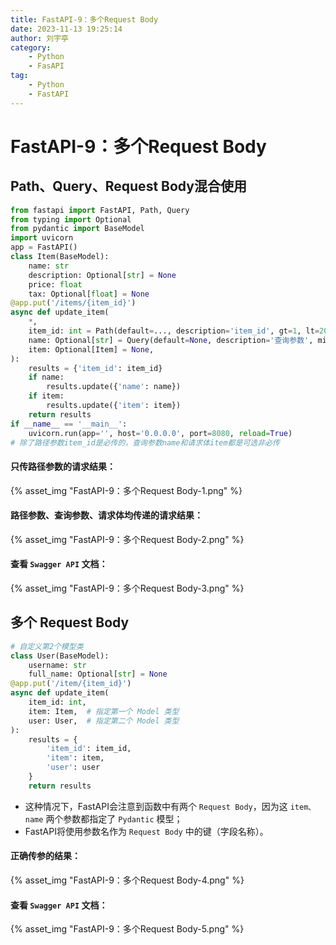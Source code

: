 ```yaml
---
title: FastAPI-9：多个Request Body
date: 2023-11-13 19:25:14
author: 刘宇亭
category:
    - Python
    - FasAPI
tag:
    - Python
    - FastAPI
---
```

# FastAPI-9：多个Request Body

## Path、Query、Request Body混合使用

```python
from fastapi import FastAPI, Path, Query
from typing import Optional
from pydantic import BaseModel
import uvicorn 
app = FastAPI()
class Item(BaseModel):
    name: str
    description: Optional[str] = None
    price: float
    tax: Optional[float] = None
@app.put('/items/{item_id}')
async def update_item(
    *,
    item_id: int = Path(default=..., description='item_id', gt=1, lt=20, example=2),
    name: Optional[str] = Query(default=None, description='查询参数', min_length=0, max_length=20, example='示例值'),
    item: Optional[Item] = None,
):
    results = {'item_id': item_id}
    if name:
        results.update({'name': name})
    if item:
        results.update({'item': item})
    return results
if __name__ == '__main__':
    uvicorn.run(app='', host='0.0.0.0', port=8080, reload=True)
# 除了路径参数item_id是必传的，查询参数name和请求体item都是可选非必传
```

#### 只传路径参数的请求结果：

{% asset_img "FastAPI-9：多个Request Body-1.png" %}

#### 路径参数、查询参数、请求体均传递的请求结果：

{% asset_img "FastAPI-9：多个Request Body-2.png" %}

#### 查看 `Swagger API` 文档：

{% asset_img "FastAPI-9：多个Request Body-3.png" %}

## 多个 Request Body

```python
# 自定义第2个模型类
class User(BaseModel):
    username: str
    full_name: Optional[str] = None
@app.put('/item/{item_id}')
async def update_item(
    item_id: int,
    item: Item,  # 指定第一个 Model 类型
    user: User,  # 指定第二个 Model 类型
):
    results = {
        'item_id': item_id,
        'item': item,
        'user': user
    }
    return results
```

- 这种情况下，FastAPI会注意到函数中有两个 `Request Body`，因为这 `item、name` 两个参数都指定了 `Pydantic` 模型；
- FastAPI将使用参数名作为 `Request Body` 中的键（字段名称）。

#### 正确传参的结果：

{% asset_img "FastAPI-9：多个Request Body-4.png" %}

#### 查看 `Swagger API` 文档：

{% asset_img "FastAPI-9：多个Request Body-5.png" %}
